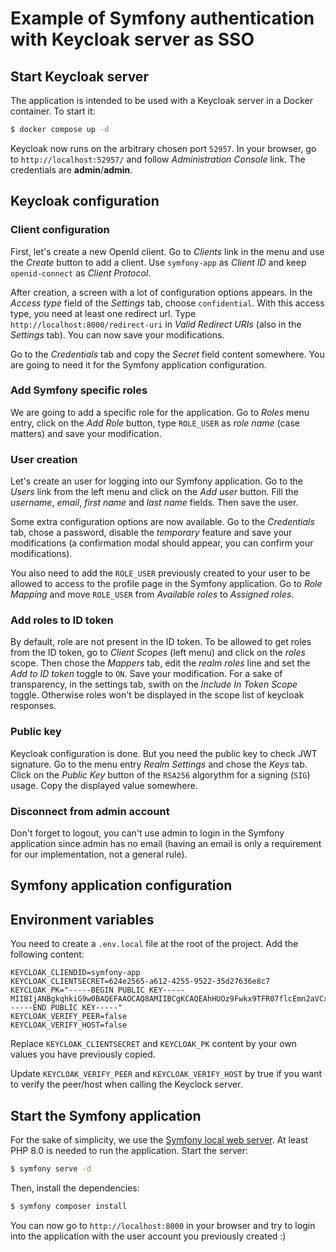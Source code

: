 # Example of Symfony authentication with Keycloak server as SSO

## Start Keycloak server

The application is intended to be used with a Keycloak server in a Docker container. To start it:

```bash
$ docker compose up -d
```
Keycloak now runs on the arbitrary chosen port `52957`. In your browser, go to `http://localhost:52957/` and follow *Administration Console* link. The credentials are **admin**/**admin**.

## Keycloak configuration

### Client configuration

First, let's create a new OpenId client. Go to *Clients* link in the menu and use the *Create* button to add a client. Use `symfony-app` as *Client ID* and keep `openid-connect` as *Client Protocol*.

After creation, a screen with a lot of configuration options appears. In the *Access type* field of the *Settings* tab, choose `confidential`. With this access type, you need at least one redirect url. Type `http://localhost:8000/redirect-uri` in *Valid Redirect URIs* (also in the *Settings* tab). You can now save your modifications.

Go to the *Credentials* tab and copy the *Secret* field content somewhere. You are going to need it for the Symfony application configuration.

### Add Symfony specific roles
We are going to add a specific role for the application. Go to *Roles* menu entry, click on the *Add Role* button, type `ROLE_USER` as *role name* (case matters) and save your modification.

### User creation
Let's create an user for logging into our Symfony application. Go to the *Users* link from the left menu and click on the *Add user* button. Fill the *username*, *email*, *first name* and *last name* fields. Then save the user.

Some extra configuration options are now available. Go to the *Credentials* tab, chose a password, disable the *temporary* feature and save your modifications (a confirmation modal should appear, you can confirm your modifications).

You also need to add the `ROLE_USER` previously created to your user to be allowed to access to the profile page in the Symfony application. Go to *Role Mapping* and move `ROLE_USER` from *Available roles* to *Assigned roles*.

### Add roles to ID token
By default, role are not present in the ID token. To be allowed to get roles from the ID token, go to *Client Scopes* (left menu) and click on the *roles* scope. Then chose the *Mappers* tab, edit the *realm roles* line and set the *Add to ID token* toggle to `ON`. Save your modification. For a sake of transparency, in the settings tab, swith on the *Include In Token Scope* toggle. Otherwise roles won't be displayed in the scope list of keycloak responses.

### Public key
Keycloak configuration is done. But you need the public key to check JWT signature. Go to the menu entry *Realm Settings* and chose the *Keys* tab. Click on the *Public Key* button of the `RSA256` algorythm for a signing (`SIG`) usage. Copy the displayed value somewhere.

### Disconnect from admin account

Don't forget to logout, you can't use admin to login in the Symfony application since admin has no email (having an email is only a requirement for our implementation, not a general rule).

## Symfony application configuration

## Environment variables

You need to create a `.env.local` file at the root of the project. Add the following content:
```env
KEYCLOAK_CLIENDID=symfony-app
KEYCLOAK_CLIENTSECRET=624e2565-a612-4255-9522-35d27636e8c7
KEYCLOAK_PK="-----BEGIN PUBLIC KEY-----
MIIBIjANBgkqhkiG9w0BAQEFAAOCAQ8AMIIBCgKCAQEAhHUOz9Fwkx9TFR07flcEmn2aVCxKM9dLhTBvHwOYLzCSETWk3/lf/xwg/f2sicrsY2W/EZLrpDyKZSCuSzwbPp7DLSN9Ww8DnLJNLxFWL+LXgSY+IqoUZSKq/lPS/2N4bW61kz7clVgOMI1iWt2I+FAs6oRLfDRbOjIVWgMyT1W/pSrX5Y6nR8Q1VE+MfCE0QAlsYLpb9vxuh4jiOkpY+P+RqSj1ciTxuqic/k0HOvAaI1vJmIdJe3iQlVK/lxzHlaB+nY20WdVV2LVlFthvCVO6pH+I+pbHk1NkgYmXoKsm+on7epazT7Bg1K8eVpumcBG2sPX9R04RL5hz4WmWwwIDAQAB
-----END PUBLIC KEY-----"
KEYCLOAK_VERIFY_PEER=false
KEYCLOAK_VERIFY_HOST=false
```
Replace `KEYCLOAK_CLIENTSECRET` and `KEYCLOAK_PK` content by your own values you have previously copied.

Update `KEYCLOAK_VERIFY_PEER` and `KEYCLOAK_VERIFY_HOST` by true if you want to verify the peer/host when calling the Keyclock server.

## Start the Symfony application

For the sake of simplicity, we use the [Symfony local web server](https://symfony.com/doc/5.3/setup/symfony_server.html). At least PHP 8.0 is needed to run the application. Start the server:

```bash
$ symfony serve -d
```

Then, install the dependencies:

```bash
$ symfony composer install
```

You can now go to `http://localhost:8000` in your browser and try to login into the application with the user account you previously created :)